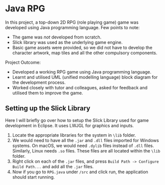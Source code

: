# Java RPG

In this project, a top-down 2D RPG (role playing game) game was developed using Java programming language. Few points to note:
* The game was _not_ developed from scratch.
* Slick library was used as the underlying game engine.
* Basic game assets were provided, so we did not have to develop the character artwork, map tiles and all the other compulsory components.

Project Outcome:
* Developed a working RPG game using Java programming language.
* Learnt and utilised UML (unified modelling language) block diagram for the development process.
* Worked closely with tutor and colleagues, asked for feedback and utilised them to improve the game.

## Setting up the Slick Library

Here I will briefly go over how to setup the Slick Library used for game development in Eclipse. It uses LWJGL for graphics and inputs.

1. Locate the appropriate libraries for the system in `\lib` folder.
2. We would need to have all the `.jar` and `.dll` files imported for Windows systems. On macOS, we would need `.dylib` files instead of `.dll` files. Similarly, Linux needs `.so` files. These files are all located within the `\lib` folder.
3. Right click on each of the `.jar` files, and press `Build Path -> Configure Build Path...` and add all the `.jar` files.
4. Now if you go to `RPG.java` under `/src` and click run, the application should start running.
